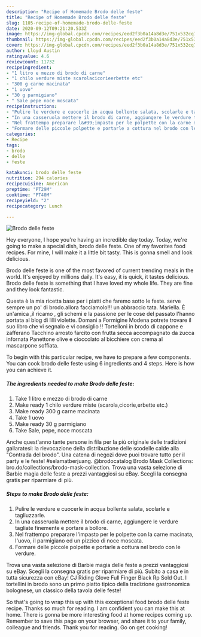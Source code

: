 ```yaml
---
description: "Recipe of Homemade Brodo delle feste"
title: "Recipe of Homemade Brodo delle feste"
slug: 1105-recipe-of-homemade-brodo-delle-feste
date: 2020-09-12T09:21:20.533Z
image: https://img-global.cpcdn.com/recipes/eed2f3b0a14a8d3e/751x532cq70/brodo-delle-feste-recipe-main-photo.jpg
thumbnail: https://img-global.cpcdn.com/recipes/eed2f3b0a14a8d3e/751x532cq70/brodo-delle-feste-recipe-main-photo.jpg
cover: https://img-global.cpcdn.com/recipes/eed2f3b0a14a8d3e/751x532cq70/brodo-delle-feste-recipe-main-photo.jpg
author: Lloyd Austin
ratingvalue: 4.6
reviewcount: 11732
recipeingredient:
- "1 litro e mezzo di brodo di carne"
- "1 chilo verdure miste scarolacicorieerbette etc"
- "300 g carne macinata"
- "1 uovo"
- "30 g parmigiano"
- " Sale pepe noce moscata"
recipeinstructions:
- "Pulire le verdure e cuocerle in acqua bollente salata, scolarle e tagliuzzarle."
- "In una casseruola mettere il brodo di carne, aggiungere le verdure tagliate finemente e portare a bollore."
- "Nel frattempo preparare l&#39;impasto per le polpette con la carne macinata, l&#39;uovo, il parmigiano ed un pizzico di noce moscata."
- "Formare delle piccole polpette e portarle a cottura nel brodo con le verdure."
categories:
- Recipe
tags:
- brodo
- delle
- feste

katakunci: brodo delle feste 
nutrition: 294 calories
recipecuisine: American
preptime: "PT29M"
cooktime: "PT40M"
recipeyield: "2"
recipecategory: Lunch

---
```



![Brodo delle feste](https://img-global.cpcdn.com/recipes/eed2f3b0a14a8d3e/751x532cq70/brodo-delle-feste-recipe-main-photo.jpg)

Hey everyone, I hope you're having an incredible day today. Today, we're going to make a special dish, brodo delle feste. One of my favorites food recipes. For mine, I will make it a little bit tasty. This is gonna smell and look delicious.

Brodo delle feste is one of the most favored of current trending meals in the world. It's enjoyed by millions daily. It's easy, it is quick, it tastes delicious. Brodo delle feste is something that I have loved my whole life. They are fine and they look fantastic.

Questa è la mia ricetta base per i piatti che faremo sotto le feste. serve sempre un po&#39; di brodo.allora facciamolo!!! un abbraccio tata. Mariella. È un&#39;amica ,il ricamo , gli schemi e la passione per le cose del passato l&#39;hanno portata al blog di lilli violette. Domani a Formigine Modena potrete trovare il suo libro che vi segnalo e vi consiglio !! Tortelloni in brodo di cappone e zafferano Tacchino arrosto farcito con frutta secca accompagnato da zucca infornata Panettone olive e cioccolato al bicchiere con crema al mascarpone soffiata.


To begin with this particular recipe, we have to prepare a few components. You can cook brodo delle feste using 6 ingredients and 4 steps. Here is how you can achieve it.

<!--inarticleads1-->

##### The ingredients needed to make Brodo delle feste:

1. Take 1 litro e mezzo di brodo di carne
1. Make ready 1 chilo verdure miste (scarola,cicorie,erbette etc.)
1. Make ready 300 g carne macinata
1. Take 1 uovo
1. Make ready 30 g parmigiano
1. Take  Sale, pepe, noce moscata


Anche quest&#39;anno tante persone in fila per la più originale delle tradizioni gallaratesi: la rievocazione della distribuzione delle scodelle calde alla &#34;Contrada del brodo&#34;. Una catena di negozi dove puoi trovare tutto per il party e le feste! #selamatberjuang. @brodocatalog Brodo Mask Collections: bro.do/collections/brodo-mask-collection. Trova una vasta selezione di Barbie magia delle feste a prezzi vantaggiosi su eBay. Scegli la consegna gratis per riparmiare di più. 

<!--inarticleads2-->

##### Steps to make Brodo delle feste:

1. Pulire le verdure e cuocerle in acqua bollente salata, scolarle e tagliuzzarle.
1. In una casseruola mettere il brodo di carne, aggiungere le verdure tagliate finemente e portare a bollore.
1. Nel frattempo preparare l&#39;impasto per le polpette con la carne macinata, l&#39;uovo, il parmigiano ed un pizzico di noce moscata.
1. Formare delle piccole polpette e portarle a cottura nel brodo con le verdure.


Trova una vasta selezione di Barbie magia delle feste a prezzi vantaggiosi su eBay. Scegli la consegna gratis per riparmiare di più. Subito a casa e in tutta sicurezza con eBay! CJ Riding Glove Full Finger Black Rp Sold Out. I tortellini in brodo sono un primo piatto tipico della tradizione gastronomica bolognese, un classico della tavola delle feste! 

So that's going to wrap this up with this exceptional food brodo delle feste recipe. Thanks so much for reading. I am confident you can make this at home. There is gonna be more interesting food at home recipes coming up. Remember to save this page on your browser, and share it to your family, colleague and friends. Thank you for reading. Go on get cooking!
